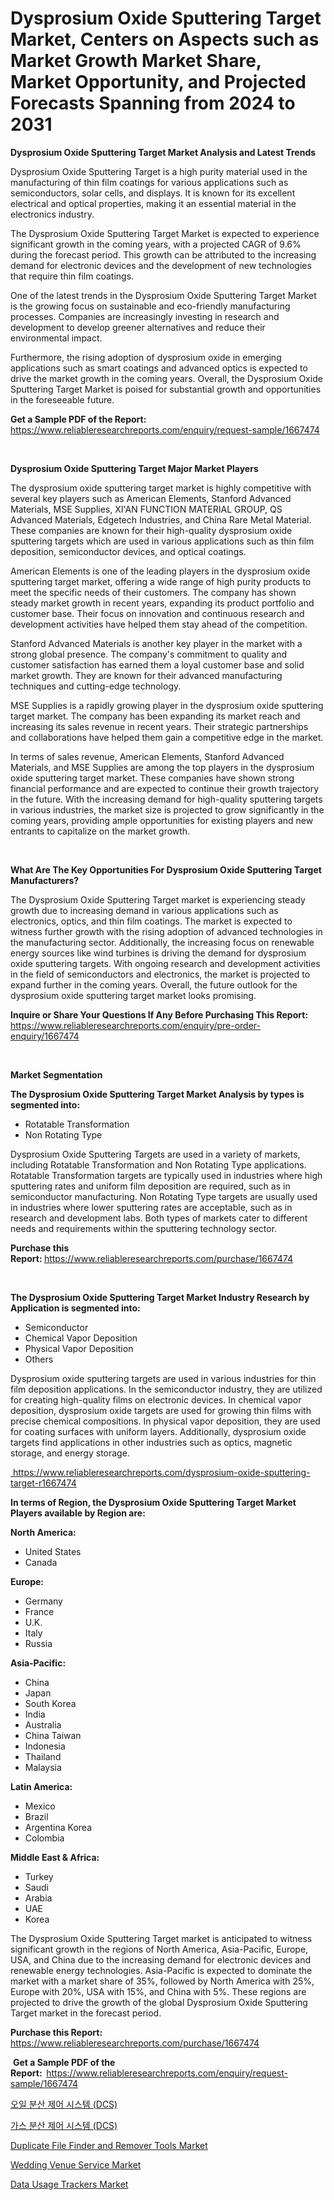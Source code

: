 <p><h1>Dysprosium Oxide Sputtering Target Market, Centers on Aspects such as Market Growth Market Share, Market Opportunity, and Projected Forecasts Spanning from 2024 to 2031</h1></p><p><strong>Dysprosium Oxide Sputtering Target Market Analysis and Latest Trends</strong></p>
<p><p>Dysprosium Oxide Sputtering Target is a high purity material used in the manufacturing of thin film coatings for various applications such as semiconductors, solar cells, and displays. It is known for its excellent electrical and optical properties, making it an essential material in the electronics industry.</p><p>The Dysprosium Oxide Sputtering Target Market is expected to experience significant growth in the coming years, with a projected CAGR of 9.6% during the forecast period. This growth can be attributed to the increasing demand for electronic devices and the development of new technologies that require thin film coatings.</p><p>One of the latest trends in the Dysprosium Oxide Sputtering Target Market is the growing focus on sustainable and eco-friendly manufacturing processes. Companies are increasingly investing in research and development to develop greener alternatives and reduce their environmental impact.</p><p>Furthermore, the rising adoption of dysprosium oxide in emerging applications such as smart coatings and advanced optics is expected to drive the market growth in the coming years. Overall, the Dysprosium Oxide Sputtering Target Market is poised for substantial growth and opportunities in the foreseeable future.</p></p>
<p><strong>Get a Sample PDF of the Report:&nbsp;</strong> <a href="https://www.reliableresearchreports.com/enquiry/request-sample/1667474">https://www.reliableresearchreports.com/enquiry/request-sample/1667474</a></p>
<p>&nbsp;</p>
<p><strong>Dysprosium Oxide Sputtering Target Major Market Players</strong></p>
<p><p>The dysprosium oxide sputtering target market is highly competitive with several key players such as American Elements, Stanford Advanced Materials, MSE Supplies, XI'AN FUNCTION MATERIAL GROUP, QS Advanced Materials, Edgetech Industries, and China Rare Metal Material. These companies are known for their high-quality dysprosium oxide sputtering targets which are used in various applications such as thin film deposition, semiconductor devices, and optical coatings.</p><p>American Elements is one of the leading players in the dysprosium oxide sputtering target market, offering a wide range of high purity products to meet the specific needs of their customers. The company has shown steady market growth in recent years, expanding its product portfolio and customer base. Their focus on innovation and continuous research and development activities have helped them stay ahead of the competition.</p><p>Stanford Advanced Materials is another key player in the market with a strong global presence. The company's commitment to quality and customer satisfaction has earned them a loyal customer base and solid market growth. They are known for their advanced manufacturing techniques and cutting-edge technology.</p><p>MSE Supplies is a rapidly growing player in the dysprosium oxide sputtering target market. The company has been expanding its market reach and increasing its sales revenue in recent years. Their strategic partnerships and collaborations have helped them gain a competitive edge in the market.</p><p>In terms of sales revenue, American Elements, Stanford Advanced Materials, and MSE Supplies are among the top players in the dysprosium oxide sputtering target market. These companies have shown strong financial performance and are expected to continue their growth trajectory in the future. With the increasing demand for high-quality sputtering targets in various industries, the market size is projected to grow significantly in the coming years, providing ample opportunities for existing players and new entrants to capitalize on the market growth.</p></p>
<p>&nbsp;</p>
<p><strong>What Are The Key Opportunities For Dysprosium Oxide Sputtering Target Manufacturers?</strong></p>
<p><p>The Dysprosium Oxide Sputtering Target market is experiencing steady growth due to increasing demand in various applications such as electronics, optics, and thin film coatings. The market is expected to witness further growth with the rising adoption of advanced technologies in the manufacturing sector. Additionally, the increasing focus on renewable energy sources like wind turbines is driving the demand for dysprosium oxide sputtering targets. With ongoing research and development activities in the field of semiconductors and electronics, the market is projected to expand further in the coming years. Overall, the future outlook for the dysprosium oxide sputtering target market looks promising.</p></p>
<p><strong>Inquire or Share Your Questions If Any Before Purchasing This Report:</strong> <a href="https://www.reliableresearchreports.com/enquiry/pre-order-enquiry/1667474">https://www.reliableresearchreports.com/enquiry/pre-order-enquiry/1667474</a></p>
<p>&nbsp;</p>
<p><strong>Market Segmentation</strong></p>
<p><strong>The Dysprosium Oxide Sputtering Target Market Analysis by types is segmented into:</strong></p>
<p><ul><li>Rotatable Transformation</li><li>Non Rotating Type</li></ul></p>
<p><p>Dysprosium Oxide Sputtering Targets are used in a variety of markets, including Rotatable Transformation and Non Rotating Type applications. Rotatable Transformation targets are typically used in industries where high sputtering rates and uniform film deposition are required, such as in semiconductor manufacturing. Non Rotating Type targets are usually used in industries where lower sputtering rates are acceptable, such as in research and development labs. Both types of markets cater to different needs and requirements within the sputtering technology sector.</p></p>
<p><strong>Purchase this Report:&nbsp;</strong><a href="https://www.reliableresearchreports.com/purchase/1667474">https://www.reliableresearchreports.com/purchase/1667474</a></p>
<p>&nbsp;</p>
<p><strong>The Dysprosium Oxide Sputtering Target Market Industry Research by Application is segmented into:</strong></p>
<p><ul><li>Semiconductor</li><li>Chemical Vapor Deposition</li><li>Physical Vapor Deposition</li><li>Others</li></ul></p>
<p><p>Dysprosium oxide sputtering targets are used in various industries for thin film deposition applications. In the semiconductor industry, they are utilized for creating high-quality films on electronic devices. In chemical vapor deposition, dysprosium oxide targets are used for growing thin films with precise chemical compositions. In physical vapor deposition, they are used for coating surfaces with uniform layers. Additionally, dysprosium oxide targets find applications in other industries such as optics, magnetic storage, and energy storage.</p></p>
<p><a href="https://www.reliableresearchreports.com/dysprosium-oxide-sputtering-target-r1667474">&nbsp;https://www.reliableresearchreports.com/dysprosium-oxide-sputtering-target-r1667474</a></p>
<p><strong>In terms of Region, the Dysprosium Oxide Sputtering Target Market Players available by Region are:</strong></p>
<p>
    <p> <strong> North America: </strong>
        <ul>
            <li>United States</li>
            <li>Canada</li>
        </ul>
        </p> 
    <p> <strong> Europe: </strong>
        <ul>
            <li>Germany</li>
            <li>France</li>
            <li>U.K.</li>
            <li>Italy</li>
            <li>Russia</li>
        </ul>
        </p> 
    <p> <strong> Asia-Pacific: </strong>
        <ul>
            <li>China</li>
            <li>Japan</li>
            <li>South Korea</li>
            <li>India</li>
            <li>Australia</li>
            <li>China Taiwan</li>
            <li>Indonesia</li>
            <li>Thailand</li>
            <li>Malaysia</li>
        </ul>
        </p> 
    <p> <strong> Latin America: </strong>
        <ul>
            <li>Mexico</li>
            <li>Brazil</li>
            <li>Argentina Korea</li>
            <li>Colombia</li>
        </ul>
        </p> 
    <p> <strong> Middle East & Africa: </strong>
        <ul>
            <li>Turkey</li>
            <li>Saudi</li>
            <li>Arabia</li>
            <li>UAE</li>
            <li>Korea</li>
        </ul>
    </p>
    </p>
<p><p>The Dysprosium Oxide Sputtering Target market is anticipated to witness significant growth in the regions of North America, Asia-Pacific, Europe, USA, and China due to the increasing demand for electronic devices and renewable energy technologies. Asia-Pacific is expected to dominate the market with a market share of 35%, followed by North America with 25%, Europe with 20%, USA with 15%, and China with 5%. These regions are projected to drive the growth of the global Dysprosium Oxide Sputtering Target market in the forecast period.</p></p>
<p><strong>Purchase this Report: </strong><a href="https://www.reliableresearchreports.com/purchase/1667474">https://www.reliableresearchreports.com/purchase/1667474</a></p>
<p>&nbsp;<strong>Get a Sample PDF of the Report:&nbsp;&nbsp;</strong><a href="https://www.reliableresearchreports.com/enquiry/request-sample/1667474">https://www.reliableresearchreports.com/enquiry/request-sample/1667474</a></p>
<p><strong></strong></p>
<p><p><a href="https://github.com/hook46569/Market-Research-Report-List-3/blob/main/271533382829.md">오일 분산 제어 시스템 (DCS)</a></p><p><a href="https://github.com/admichael111/Market-Research-Report-List-2/blob/main/397417382830.md">가스 분산 제어 시스템 (DCS)</a></p><p><a href="https://github.com/Airanohannonzb68e5pb53oc1/Market-Research-Report-List-3/blob/main/duplicate-file-finder-and-remover-tools-market.md">Duplicate File Finder and Remover Tools Market</a></p><p><a href="https://github.com/kmatchooka/Market-Research-Report-List-2/blob/main/wedding-venue-service-market.md">Wedding Venue Service Market</a></p><p><a href="https://github.com/DarrenSipes1990/Market-Research-Report-List-2/blob/main/data-usage-trackers-market.md">Data Usage Trackers Market</a></p></p>